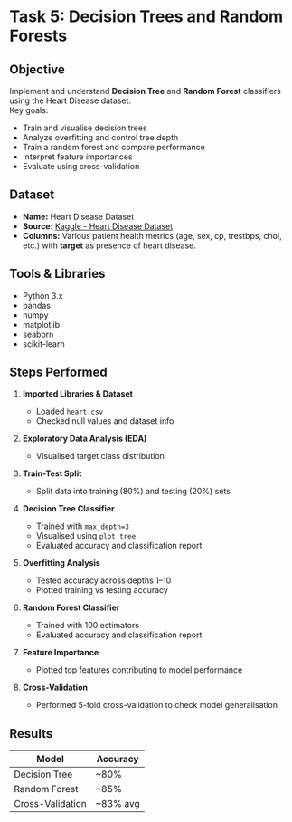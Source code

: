 #  Task 5: Decision Trees and Random Forests
##  **Objective**
Implement and understand **Decision Tree** and **Random Forest** classifiers using the Heart Disease dataset.  
Key goals:
- Train and visualise decision trees
- Analyze overfitting and control tree depth
- Train a random forest and compare performance
- Interpret feature importances
- Evaluate using cross-validation


##  **Dataset**
- **Name:** Heart Disease Dataset
- **Source:** [Kaggle - Heart Disease Dataset](https://www.kaggle.com/datasets/johnsmith88/heart-disease-dataset)
- **Columns:** Various patient health metrics (age, sex, cp, trestbps, chol, etc.) with **target** as presence of heart disease.


##  **Tools & Libraries**
- Python 3.x
- pandas
- numpy
- matplotlib
- seaborn
- scikit-learn

##  **Steps Performed**

1. **Imported Libraries & Dataset**
   - Loaded `heart.csv`
   - Checked null values and dataset info

2. **Exploratory Data Analysis (EDA)**
   - Visualised target class distribution

3. **Train-Test Split**
   - Split data into training (80%) and testing (20%) sets

4. **Decision Tree Classifier**
   - Trained with `max_depth=3`
   - Visualised using `plot_tree`
   - Evaluated accuracy and classification report

5. **Overfitting Analysis**
   - Tested accuracy across depths 1–10
   - Plotted training vs testing accuracy

6. **Random Forest Classifier**
   - Trained with 100 estimators
   - Evaluated accuracy and classification report

7. **Feature Importance**
   - Plotted top features contributing to model performance

8. **Cross-Validation**
   - Performed 5-fold cross-validation to check model generalisation

##  **Results**

| Model            | Accuracy |
|------------------|----------|
| Decision Tree    | ~80%     |
| Random Forest    | ~85%     |
| Cross-Validation | ~83% avg |

